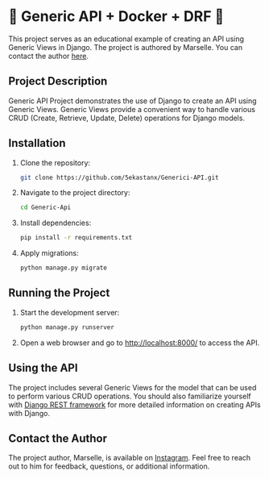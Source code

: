 # 🌟 Generic API + Docker + DRF 🚀 

This project serves as an educational example of creating an API using Generic Views in Django. The project is authored by Marselle. You can contact the author [here](https://instagram.com/5ekastan).
 
## Project Description     
 
Generic API Project demonstrates the use of Django to create an API using Generic Views. Generic Views provide a convenient way to handle various CRUD (Create, Retrieve, Update, Delete) operations for Django models.

## Installation 
 
1. Clone the repository: 

    ```bash
    git clone https://github.com/5ekastanx/Generici-API.git
    ```

2. Navigate to the project directory:

    ```bash
    cd Generic-Api
    ```

3. Install dependencies:

    ```bash
    pip install -r requirements.txt
    ```

4. Apply migrations:

    ```bash
    python manage.py migrate
    ```

## Running the Project

1. Start the development server:

    ```bash
    python manage.py runserver
    ```

2. Open a web browser and go to [http://localhost:8000/](http://localhost:8000/) to access the API.

## Using the API

The project includes several Generic Views for the model that can be used to perform various CRUD operations. You should also familiarize yourself with [Django REST framework](https://www.django-rest-framework.org/) for more detailed information on creating APIs with Django.

## Contact the Author

The project author, Marselle, is available on [Instagram](https://instagram.com/5ekastan). Feel free to reach out to him for feedback, questions, or additional information.
